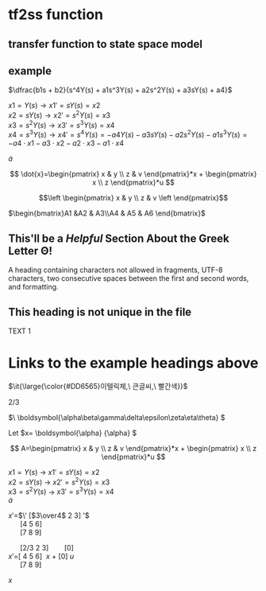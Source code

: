 # tf2ss function

## transfer function to state space model

## example
$\dfrac{b1s + b2}{s^4Y(s) + a1s^3Y(s) + a2s^2Y(s) + a3sY(s) + a4}$

$x1=Y(s) \to x1'=  sY(s)= x2$\
$x2=sY(s) \to x2'=s^2Y(s)= x3$\
$x3=s^2Y(s) \to x3'=s^3Y(s) = x4$\
$x4=s^3Y(s) \to x4'=s^4Y(s) = -a4Y(s) -a3sY(s) -a2s^2Y(s) -a1s^3Y(s)= -a4 \cdot x1 -a3 \cdot x2 -a2 \cdot x3 -a1 \cdot x4$

$\dot{a}$

$$ \dot{x}=\begin{pmatrix}
x & y \\
z & v
\end{pmatrix}*x +
\begin{pmatrix}
x \\
z 
\end{pmatrix}*u $$

```math
\left \begin{pmatrix}
x & y \\
z & v \left
\end{pmatrix}
```

$\begin{bmatrix}A1 &A2 & A3\\A4 & A5 & A6 \end{bmatrix}$


## This'll be a _Helpful_ Section About the Greek Letter Θ!
A heading containing characters not allowed in fragments, UTF-8 characters, two consecutive spaces between the first and second words, and formatting.

## This heading is not unique in the file

TEXT 1

# Links to the example headings above

<p>$\it{\large{\color{#DD6565}이텔릭체,\ 큰글씨,\ 빨간색}}$</p>

2</sup>/</sup>3

$\ \boldsymbol{\alpha\beta\gamma\delta\epsilon\zeta\eta\theta} \$

Let $x= \boldsymbol{\alpha} {\alpha} $

$$ A=\begin{pmatrix}
x & y \\
z & v
\end{pmatrix}*x +
\begin{pmatrix}
x \\
z 
\end{pmatrix}*u $$

$x1=Y(s)$    -> $x1'=sY(s)= x2$\
$x2=sY(s)$   -> $x2'=s^2Y(s)= x3$\
$x3=s^2Y(s)$ -> $x3'=s^3Y(s) = x4$\
$\dot{a}$


$x'$=$\' [$3\over4$  2 3] '\$ \
&nbsp;&nbsp;&nbsp;&nbsp;&nbsp;&nbsp;[4 5 6]\
&nbsp;&nbsp;&nbsp;&nbsp;&nbsp;&nbsp;[7 8 9]

&nbsp;&nbsp;&nbsp;&nbsp;&nbsp;&nbsp;[2</sup>/</sup>3 2 3]&nbsp;&nbsp;&nbsp;&nbsp;&nbsp;&nbsp;&nbsp;&nbsp;[0]\
$x'$=[&nbsp;4 5 6]&nbsp; $x$ $+$ [0] $u$ \
&nbsp;&nbsp;&nbsp;&nbsp;&nbsp;&nbsp;[7 8 9]

$x$


